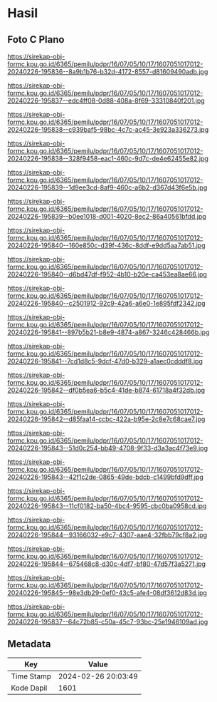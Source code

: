 # Hasil

## Foto C Plano

https://sirekap-obj-formc.kpu.go.id/6365/pemilu/pdpr/16/07/05/10/17/1607051017012-20240226-195836--8a9b1b76-b32d-4172-8557-d81609490adb.jpg

https://sirekap-obj-formc.kpu.go.id/6365/pemilu/pdpr/16/07/05/10/17/1607051017012-20240226-195837--edc4ff08-0d88-408a-8f69-33310840f201.jpg

https://sirekap-obj-formc.kpu.go.id/6365/pemilu/pdpr/16/07/05/10/17/1607051017012-20240226-195838--c939baf5-98bc-4c7c-ac45-3e923a336273.jpg

https://sirekap-obj-formc.kpu.go.id/6365/pemilu/pdpr/16/07/05/10/17/1607051017012-20240226-195838--328f9458-eac1-460c-9d7c-de4e62455e82.jpg

https://sirekap-obj-formc.kpu.go.id/6365/pemilu/pdpr/16/07/05/10/17/1607051017012-20240226-195839--1d9ee3cd-8af9-460c-a6b2-d367d43f6e5b.jpg

https://sirekap-obj-formc.kpu.go.id/6365/pemilu/pdpr/16/07/05/10/17/1607051017012-20240226-195839--b0ee1018-d001-4020-8ec2-86a40561bfdd.jpg

https://sirekap-obj-formc.kpu.go.id/6365/pemilu/pdpr/16/07/05/10/17/1607051017012-20240226-195840--160e850c-d39f-436c-8ddf-e9dd5aa7ab51.jpg

https://sirekap-obj-formc.kpu.go.id/6365/pemilu/pdpr/16/07/05/10/17/1607051017012-20240226-195840--d6bd47df-f952-4b10-b20e-ca453ea8ae66.jpg

https://sirekap-obj-formc.kpu.go.id/6365/pemilu/pdpr/16/07/05/10/17/1607051017012-20240226-195840--c2501912-92c9-42a6-a6e0-1e895fdf2342.jpg

https://sirekap-obj-formc.kpu.go.id/6365/pemilu/pdpr/16/07/05/10/17/1607051017012-20240226-195841--897b5b21-b8e9-4874-a867-3246c428466b.jpg

https://sirekap-obj-formc.kpu.go.id/6365/pemilu/pdpr/16/07/05/10/17/1607051017012-20240226-195841--7cd1d8c5-9dcf-47d0-b329-a1aec0cdddf8.jpg

https://sirekap-obj-formc.kpu.go.id/6365/pemilu/pdpr/16/07/05/10/17/1607051017012-20240226-195842--df0b5ea6-b5c4-41de-b874-61718a4f32db.jpg

https://sirekap-obj-formc.kpu.go.id/6365/pemilu/pdpr/16/07/05/10/17/1607051017012-20240226-195842--d85faa14-ccbc-422a-b95e-2c8e7c68cae7.jpg

https://sirekap-obj-formc.kpu.go.id/6365/pemilu/pdpr/16/07/05/10/17/1607051017012-20240226-195843--51d0c254-bb49-4708-9f33-d3a3ac4f73e9.jpg

https://sirekap-obj-formc.kpu.go.id/6365/pemilu/pdpr/16/07/05/10/17/1607051017012-20240226-195843--42f1c2de-0865-49de-bdcb-c1499bfd9dff.jpg

https://sirekap-obj-formc.kpu.go.id/6365/pemilu/pdpr/16/07/05/10/17/1607051017012-20240226-195843--11cf0182-ba50-4bc4-9595-cbc0ba0958cd.jpg

https://sirekap-obj-formc.kpu.go.id/6365/pemilu/pdpr/16/07/05/10/17/1607051017012-20240226-195844--93166032-e9c7-4307-aae4-32fbb79cf8a2.jpg

https://sirekap-obj-formc.kpu.go.id/6365/pemilu/pdpr/16/07/05/10/17/1607051017012-20240226-195844--675468c8-d30c-4df7-bf80-47d57f3a5271.jpg

https://sirekap-obj-formc.kpu.go.id/6365/pemilu/pdpr/16/07/05/10/17/1607051017012-20240226-195845--98e3db29-0ef0-43c5-afe4-08df3612d83d.jpg

https://sirekap-obj-formc.kpu.go.id/6365/pemilu/pdpr/16/07/05/10/17/1607051017012-20240226-195837--64c72b85-c50a-45c7-93bc-25e1946109ad.jpg


## Metadata

| Key        | Value               |
| ---------- | ------------------- |
| Time Stamp | 2024-02-26 20:03:49 |
| Kode Dapil | 1601                |



